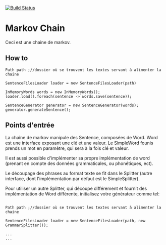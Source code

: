 [![Build Status](https://travis-ci.org/cafetux/markov-chain.svg?branch=master)](https://travis-ci.org/cafetux/markov-chain)

# Markov Chain

Ceci est une chaine de markov.

## How to

```
Path path ;//dossier où se trouvent les textes servant à alimenter la chaine

SentenceFilesLoader loader = new SentenceFilesLoader(path)

InMemoryWords words = new InMemoryWords();
loader.load().foreach(sentence -> words.save(sentence));

SentenceGenerator generator = new SentenceGenerator(words);
generator.generateSentence();

```

## Points d'entrée

La chaîne de markov manipule des Sentence, composées de Word.
Word est une interface exposant une clé et une valeur. Le SimpleWord founis prends un mot en paramètre, qui sera à la fois clé et valeur.

Il est aussi possible d'implémenter sa propre implémentation de word (prenant en compte des données grammaticales, ou phonétiques, ect).

Le découpage des phrases au format texte se fit dans le Splitter (autre interface, dont l'implémentation par défaut est le SimpleSplitter).

Pour utiliser un autre Splitter, qui découpe différement et fournit des implémentation de Word différente, initialisez votre générateur comme tel:

```

Path path ;//dossier où se trouvent les textes servant à alimenter la chaine

SentenceFilesLoader loader = new SentenceFilesLoader(path, new GrammarSplitter());

...
...


``` 


